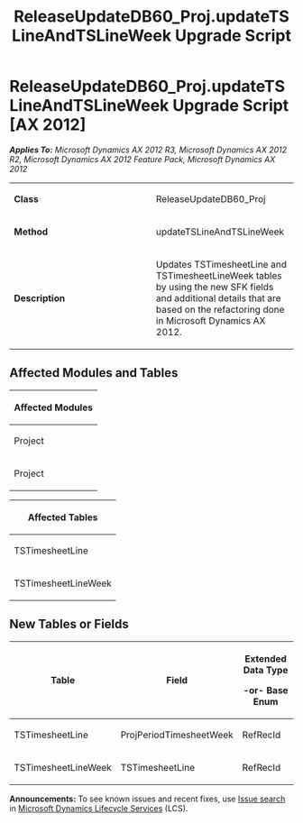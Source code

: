 ﻿---
title: ReleaseUpdateDB60_Proj.updateTSLineAndTSLineWeek Upgrade Script
TOCTitle: ReleaseUpdateDB60_Proj.updateTSLineAndTSLineWeek Upgrade Script
ms:assetid: 1a035702-d462-366f-fd79-dce1ec3112ad
ms:mtpsurl: https://msdn.microsoft.com/en-us/library/JJ718640(v=AX.60)
ms:contentKeyID: 49706922
ms.date: 05/18/2015
mtps_version: v=AX.60
---

# ReleaseUpdateDB60\_Proj.updateTSLineAndTSLineWeek Upgrade Script [AX 2012]


_**Applies To:** Microsoft Dynamics AX 2012 R3, Microsoft Dynamics AX 2012 R2, Microsoft Dynamics AX 2012 Feature Pack, Microsoft Dynamics AX 2012_

<table>
<colgroup>
<col style="width: 50%" />
<col style="width: 50%" />
</colgroup>
<tbody>
<tr class="odd">
<td><p><strong>Class</strong></p></td>
<td><p>ReleaseUpdateDB60_Proj</p></td>
</tr>
<tr class="even">
<td><p><strong>Method</strong></p></td>
<td><p>updateTSLineAndTSLineWeek</p></td>
</tr>
<tr class="odd">
<td><p><strong>Description</strong></p></td>
<td><p>Updates TSTimesheetLine and TSTimesheetLineWeek tables by using the new SFK fields and additional details that are based on the refactoring done in Microsoft Dynamics AX 2012.</p></td>
</tr>
</tbody>
</table>


## Affected Modules and Tables

<table>
<colgroup>
<col style="width: 100%" />
</colgroup>
<thead>
<tr class="header">
<th><p>Affected Modules</p></th>
</tr>
</thead>
<tbody>
<tr class="odd">
<td><p>Project</p></td>
</tr>
<tr class="even">
<td><p>Project</p></td>
</tr>
</tbody>
</table>


<table>
<colgroup>
<col style="width: 100%" />
</colgroup>
<thead>
<tr class="header">
<th><p>Affected Tables</p></th>
</tr>
</thead>
<tbody>
<tr class="odd">
<td><p>TSTimesheetLine</p></td>
</tr>
<tr class="even">
<td><p>TSTimesheetLineWeek</p></td>
</tr>
</tbody>
</table>


## New Tables or Fields

<table>
<colgroup>
<col style="width: 33%" />
<col style="width: 33%" />
<col style="width: 33%" />
</colgroup>
<thead>
<tr class="header">
<th><p>Table</p></th>
<th><p>Field</p></th>
<th><p>Extended Data Type</p>
<p>-or- Base Enum</p></th>
</tr>
</thead>
<tbody>
<tr class="odd">
<td><p>TSTimesheetLine</p></td>
<td><p>ProjPeriodTimesheetWeek</p></td>
<td><p>RefRecId</p></td>
</tr>
<tr class="even">
<td><p>TSTimesheetLineWeek</p></td>
<td><p>TSTimesheetLine</p></td>
<td><p>RefRecId</p></td>
</tr>
</tbody>
</table>

  
**Announcements:** To see known issues and recent fixes, use [Issue search](http://go.microsoft.com/fwlink/?linkid=389258) in [Microsoft Dynamics Lifecycle Services](http://go.microsoft.com/fwlink/?linkid=306505) (LCS).

